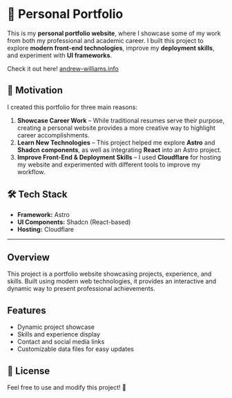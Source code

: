 # 🚀 Personal Portfolio

This is my **personal portfolio website**, where I showcase some of my work from both my professional and academic career. I built this project to explore **modern front-end technologies**, improve my **deployment skills**, and experiment with **UI frameworks**.

Check it out here! [andrew-williams.info](https://andrew-williams.info) 

## 🌟 Motivation

I created this portfolio for three main reasons:

1. **Showcase Career Work** – While traditional resumes serve their purpose, creating a personal website provides a more creative way to highlight career accomplishments.
2. **Learn New Technologies** – This project helped me explore **Astro** and **Shadcn components**, as well as integrating **React** into an Astro project.
3. **Improve Front-End & Deployment Skills** – I used **Cloudflare** for hosting my website and experimented with different tools to improve my workflow.

## 🛠️ Tech Stack

- **Framework:** Astro  
- **UI Components:** Shadcn (React-based)  
- **Hosting:** Cloudflare

---

## Overview
This project is a portfolio website showcasing projects, experience, and skills. Built using modern web technologies, it provides an interactive and dynamic way to present professional achievements.

## Features
- Dynamic project showcase
- Skills and experience display
- Contact and social media links
- Customizable data files for easy updates

## 📜 License
Feel free to use and modify this project! 🚀